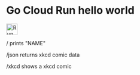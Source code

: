 # Go Cloud Run hello world

[<img src="https://storage.googleapis.com/cloudrun/button.svg" alt="Run on Google Cloud" height="30">][run_button_hello_go] 

[run_button_hello_go]: https://deploy.cloud.run/?git_repo=https://github.com/bobbae/gcp&dir=cloud-run/helloworld

/  prints "NAME"

/json returns xkcd comic data

/xkcd shows a xkcd comic

